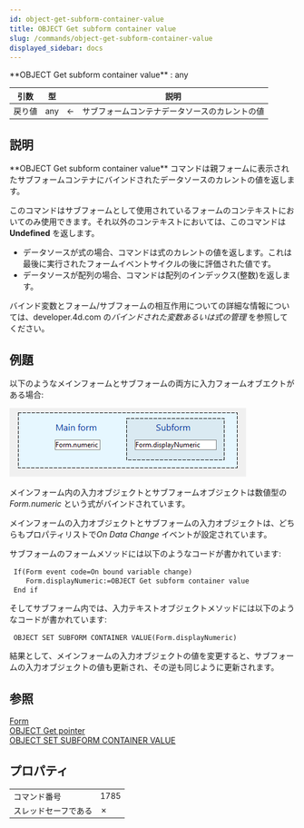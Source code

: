 ```yaml
---
id: object-get-subform-container-value
title: OBJECT Get subform container value
slug: /commands/object-get-subform-container-value
displayed_sidebar: docs
---
```


<!--REF #_command_.OBJECT Get subform container value.Syntax-->**OBJECT Get subform container value**  : any<!-- END REF-->
<!--REF #_command_.OBJECT Get subform container value.Params-->
| 引数 | 型 |  | 説明 |
| --- | --- | --- | --- |
| 戻り値 | any | &#8592; | サブフォームコンテナデータソースのカレントの値 |

<!-- END REF-->

## 説明 

<!--REF #_command_.OBJECT Get subform container value.Summary-->**OBJECT Get subform container value** コマンドは親フォームに表示されたサブフォームコンテナにバインドされたデータソースのカレントの値を返します。<!-- END REF-->

このコマンドはサブフォームとして使用されているフォームのコンテキストにおいてのみ使用できます。それ以外のコンテキストにおいては、このコマンドは**Undefined** を返します。

* データソースが式の場合、コマンドは式のカレントの値を返します。これは最後に実行されたフォームイベントサイクルの後に評価された値です。
* データソースが配列の場合、コマンドは配列のインデックス(整数)を返します。

バインド変数とフォーム/サブフォームの相互作用についての詳細な情報については、developer.4d.com の*バインドされた変数あるいは式の管理* を参照してください。

## 例題 

以下のようなメインフォームとサブフォームの両方に入力フォームオブエクトがある場合: 

![](../assets/en/commands/pict5864479.en.png)

メインフォーム内の入力オブジェクトとサブフォームオブジェクトは数値型の*Form.numeric* という式がバインドされています。

メインフォームの入力オブジェクトとサブフォームの入力オブジェクトは、どちらもプロパティリストで*On Data Change* イベントが設定されています。

サブフォームのフォームメソッドには以下のようなコードが書かれています: 

```4d
 If(Form event code=On bound variable change)
    Form.displayNumeric:=OBJECT Get subform container value
 End if
```

そしてサブフォーム内では、入力テキストオブジェクトメソッドには以下のようなコードが書かれています: 

```4d
 OBJECT SET SUBFORM CONTAINER VALUE(Form.displayNumeric)
```

結果として、メインフォームの入力オブジェクトの値を変更すると、サブフォームの入力オブジェクトの値も更新され、その逆も同じように更新されます。

## 参照 

[Form](../commands/form.md)  
[OBJECT Get pointer](object-get-pointer.md)  
[OBJECT SET SUBFORM CONTAINER VALUE](object-set-subform-container-value.md)  

## プロパティ

|  |  |
| --- | --- |
| コマンド番号 | 1785 |
| スレッドセーフである | &cross; |


